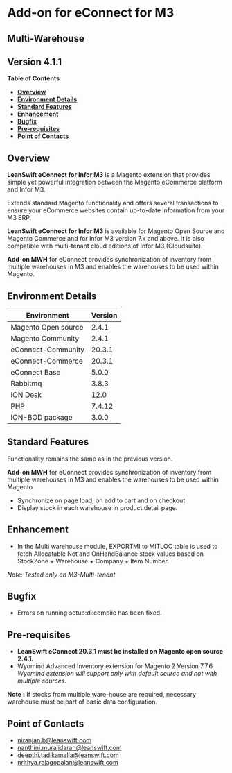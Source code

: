 
# Add-on for eConnect for M3

## **Multi-Warehouse**

## **Version 4.1.1**

**Table of Contents**


  - [**Overview**](#overview)
  - [**Environment Details**](#environment-details)
  - [**Standard Features**](#standard-features)
  - [**Enhancement**](#enhancement)
  - [**Bugfix**](#bugfix)
  - [**Pre-requisites**](#pre-requisites)
  - [**Point of Contacts**](#point-of-contacts)

## **Overview**

 **LeanSwift eConnect for Infor M3** is a Magento extension that provides simple yet powerful integration between the Magento eCommerce platform and Infor M3.

Extends standard Magento functionality and offers several transactions to ensure your eCommerce websites contain up-to-date information from your M3 ERP.

 **LeanSwift eConnect for Infor M3** is available for Magento Open Source and Magento Commerce and for Infor M3 version 7.x and above. It is also compatible with multi-tenant cloud editions of Infor M3 (Cloudsuite).

 **Add-on MWH** for eConnect provides synchronization of inventory from multiple warehouses in M3 and enables the warehouses to be used within Magento.

## **Environment Details**

| **Environment** | **Version** |
| --- | --- |
| Magento Open source | 2.4.1 |
| Magento Community | 2.4.1 |
| eConnect-Community | 20.3.1 |
| eConnect-Commerce | 20.3.1 |
| eConnect Base | 5.0.0 |
| Rabbitmq | 3.8.3 |
| ION Desk | 12.0 |
| PHP | 7.4.12 |
| ION-BOD package | 3.0.0 |

## **Standard Features**

Functionality remains the same as in the previous version.

**Add-on MWH** for eConnect provides synchronization of inventory from multiple warehouses in M3 and enables the warehouses to be used within Magento

- Synchronize on page load, on add to cart and on checkout
- Display stock in each warehouse in product detail page.


## **Enhancement**

- In the Multi warehouse module, EXPORTMI to MITLOC table is used to fetch Allocatable Net and OnHandBalance stock values based on StockZone + Warehouse + Company + Item Number.

_Note: Tested only on M3-Multi-tenant_

## **Bugfix**

- Errors on running setup:di:compile has been fixed.


## **Pre-requisites**

- **LeanSwift eConnect 20.3.1 must be installed on Magento open source 2.4.1.**
- Wyomind Advanced Inventory extension for Magento 2 Version 7.7.6
_Wyomind extension will support only with default source and not with multiple sources._

**Note :**
 If stocks from multiple ware-house are required, necessary warehouse must be part of basic data configuration.

## **Point of Contacts**

- [niranjan.b@leanswift.com](mailto:niranjan.b@leanswift.com)
- [nanthini.muralidaran@leanswift.com](mailto:nanthini.muralidaran@leanswift.com)
- [deepthi.tadikamalla@leanswift.com](mailto:deepthi.tadikamalla@leanswift.com)
- [nrithya.rajagopalan@leanswift.com](mailto:nrithya.rajagopalan@leanswift.com)



